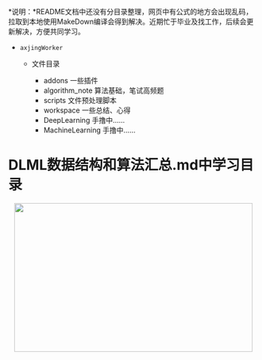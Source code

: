 <!--
 * @Author: axjing
 * @Date: 2019-06-03 16:37:21
 * @LastEditTime: 2020-04-18 13:53:27
 * @LastEditors: Please set LastEditors
 * @Description: In User Settings Edit
 * @FilePath: /c:\Users\axjin\Desktop\ANCODE\axjingWorks\README.md
 * @WeiXin: xiangxinweilaiAXJ
 * @ZhiHu: https://www.zhihu.com/people/3c073e64578df7441664e8e3a6d54c4b
 -->
 *说明：*README文档中还没有分目录整理，网页中有公式的地方会出现乱码，拉取到本地使用MakeDown编译会得到解决。近期忙于毕业及找工作，后续会更新解决，方便共同学习。
* ```axjingWorker```

  * 文件目录

    * addons 一些插件 
    * algorithm_note 算法基础，笔试高频题
    * scripts 文件预处理脚本
    * workspace 一些总结、心得
    * DeepLearning 手撸中......
    <!-- * ComputerVision 手撸中...... -->
    * MachineLearning 手撸中......

# DLML数据结构和算法汇总.md中学习目录
<div align=center><img src="https://raw.githubusercontent.com/axjing/axjingWorks/master/Reference/learnComent.png" width = "480" height = "300" /></div></center>